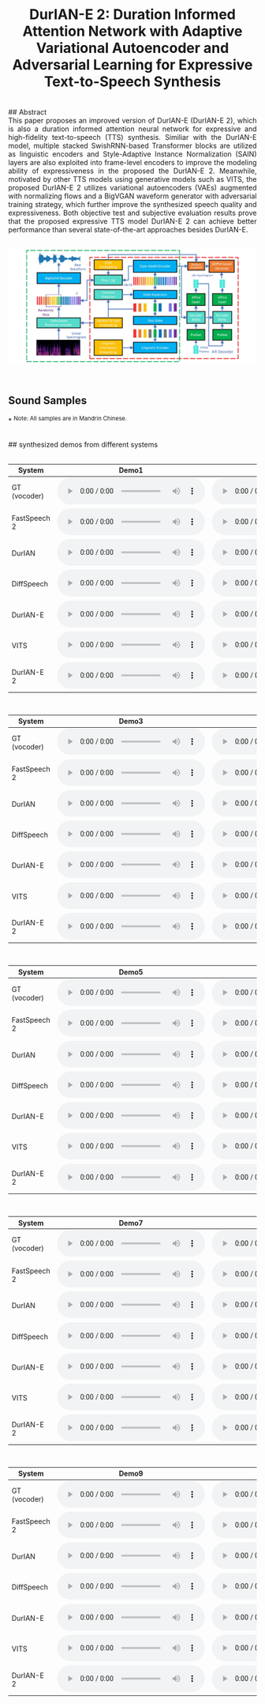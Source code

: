 # <center> DurIAN-E 2: Duration Informed Attention Network with Adaptive Variational Autoencoder and Adversarial Learning for Expressive Text-to-Speech Synthesis</center>
<br>
## Abstract
<div style="text-align: justify"> This paper proposes an improved version of DurIAN-E (DurIAN-E 2), which is also a duration informed attention neural network for expressive and high-fidelity  text-to-speech (TTS) synthesis.  Similiar with the DurIAN-E model,
multiple stacked SwishRNN-based Transformer blocks are utilized as linguistic encoders and Style-Adaptive Instance Normalization (SAIN) layers are also exploited into frame-level encoders to improve the modeling ability of expressiveness in the proposed the DurIAN-E 2.
Meanwhile, motivated by other TTS models using generative models such as VITS,  the proposed DurIAN-E 2 utilizes variational autoencoders (VAEs) augmented with normalizing flows and a BigVGAN waveform generator with adversarial training strategy, which further improve the synthesized speech quality and expressiveness.  Both objective test and subjective evaluation results prove that the proposed expressive TTS model DurIAN-E 2 can achieve better performance than several state-of-the-art approaches besides  DurIAN-E. </div> 

<br>

![arch](images/durianv2.jpg)

<br>

## Sound Samples

\* <sup>Note: All samples are in Mandrin Chinese.</sup>

<br>
## synthesized demos from different systems
<br>
<br>

<table align="center">
  <thead>
    <tr>
      <th>System</th>
      <th>Demo1</th>
      <th>Demo2</th>
    </tr>
  </thead>
  <tbody>
    
   <tr>
      <td>GT (vocoder) </td>
      <td><audio controls="" preload="auto">
            <source src="wavs/gt/test01.wav"></audio></td>
       <td><audio controls="" preload="auto">
            <source src="wavs/gt/test02.wav"></audio></td>
     
   </tr>
   <tr>
   <td>FastSpeech 2 </td>
    <td><audio controls="" preload="auto">
            <source src="wavs/fs/test01.wav"></audio></td>
    <td><audio controls="" preload="auto">
            <source src="wavs/fs/test02.wav"></audio></td>
    
   </tr>
   <tr>
    <td>DurIAN </td>
     <td><audio controls="" preload="auto">
            <source src="wavs/durian/test01.wav"></audio></td>
    <td><audio controls="" preload="auto">
            <source src="wavs/durian/test02.wav"></audio></td>
   </tr>
   <tr>
    <td>DiffSpeech </td>
     <td><audio controls="" preload="auto">
            <source src="wavs/ds/test01.wav"></audio></td>
    <td><audio controls="" preload="auto">
            <source src="wavs/ds/test02.wav"></audio></td>
   </tr>
   <tr>
    <td>DurIAN-E </td>
     <td><audio controls="" preload="auto">
            <source src="wavs/duriane/test01.wav"></audio></td>
    <td><audio controls="" preload="auto">
            <source src="wavs/duriane/test02.wav"></audio></td>
   </tr>
   <tr>
    <td>VITS</td>
     <td><audio controls="" preload="auto">
            <source src="wavs/vits/test01.wav"></audio></td>
    <td><audio controls="" preload="auto">
            <source src="wavs/vits/test02.wav"></audio></td>
   </tr>
    <tr>
    <td>DurIAN-E 2 </td>
     <td><audio controls="" preload="auto">
            <source src="wavs/duriane2/test01.wav"></audio></td>
    <td><audio controls="" preload="auto">
            <source src="wavs/duriane2/test02.wav"></audio></td>
   </tr>

  </tbody>
</table>
<br>
<table align="center">
  <thead>
    <tr>
      <th>System</th>
      <th>Demo3</th>
      <th>Demo4</th>
    </tr>
  </thead>
  <tbody>
    
   <tr>
      <td>GT (vocoder) </td>
      <td><audio controls="" preload="auto">
            <source src="wavs/gt/test03.wav"></audio></td>
       <td><audio controls="" preload="auto">
            <source src="wavs/gt/test04.wav"></audio></td>
     
   </tr>
   <tr>
   <td>FastSpeech 2 </td>
    <td><audio controls="" preload="auto">
            <source src="wavs/fs/test03.wav"></audio></td>
    <td><audio controls="" preload="auto">
            <source src="wavs/fs/test04.wav"></audio></td>
    
   </tr>
   <tr>
    <td>DurIAN </td>
     <td><audio controls="" preload="auto">
            <source src="wavs/durian/test03.wav"></audio></td>
    <td><audio controls="" preload="auto">
            <source src="wavs/durian/test04.wav"></audio></td>
   </tr>
   <tr>
    <td>DiffSpeech </td>
     <td><audio controls="" preload="auto">
            <source src="wavs/ds/test03.wav"></audio></td>
    <td><audio controls="" preload="auto">
            <source src="wavs/ds/test04.wav"></audio></td>
   </tr>
   <tr>
    <td>DurIAN-E </td>
     <td><audio controls="" preload="auto">
            <source src="wavs/duriane/test03.wav"></audio></td>
    <td><audio controls="" preload="auto">
            <source src="wavs/duriane/test04.wav"></audio></td>
   </tr>
   <tr>
    <td>VITS</td>
     <td><audio controls="" preload="auto">
            <source src="wavs/vits/test03.wav"></audio></td>
    <td><audio controls="" preload="auto">
            <source src="wavs/vits/test04.wav"></audio></td>
   </tr>
    <tr>
    <td>DurIAN-E 2 </td>
     <td><audio controls="" preload="auto">
            <source src="wavs/duriane2/test03.wav"></audio></td>
    <td><audio controls="" preload="auto">
            <source src="wavs/duriane2/test04.wav"></audio></td>
   </tr>
  </tbody>
</table>

<br>

<table align="center">
  <thead>
    <tr>
      <th>System</th>
      <th>Demo5</th>
      <th>Demo6</th>
    </tr>
  </thead>
  <tbody>
    
   <tr>
      <td>GT (vocoder) </td>
      <td><audio controls="" preload="auto">
            <source src="wavs/gt/test05.wav"></audio></td>
       <td><audio controls="" preload="auto">
            <source src="wavs/gt/test06.wav"></audio></td>
     
   </tr>
   <tr>
   <td>FastSpeech 2 </td>
    <td><audio controls="" preload="auto">
            <source src="wavs/fs/test05.wav"></audio></td>
    <td><audio controls="" preload="auto">
            <source src="wavs/fs/test06.wav"></audio></td>
    
   </tr>
   <tr>
    <td>DurIAN </td>
     <td><audio controls="" preload="auto">
            <source src="wavs/durian/test05.wav"></audio></td>
    <td><audio controls="" preload="auto">
            <source src="wavs/durian/test06.wav"></audio></td>
   </tr>
   <tr>
    <td>DiffSpeech </td>
     <td><audio controls="" preload="auto">
            <source src="wavs/ds/test05.wav"></audio></td>
    <td><audio controls="" preload="auto">
            <source src="wavs/ds/test06.wav"></audio></td>
   </tr>
   <tr>
    <td>DurIAN-E  </td>
     <td><audio controls="" preload="auto">
            <source src="wavs/duriane/test05.wav"></audio></td>
    <td><audio controls="" preload="auto">
            <source src="wavs/duriane/test06.wav"></audio></td>
   </tr>
   <tr>
    <td>VITS</td>
     <td><audio controls="" preload="auto">
            <source src="wavs/vits/test05.wav"></audio></td>
    <td><audio controls="" preload="auto">
            <source src="wavs/vits/test06.wav"></audio></td>
   </tr>
    <tr>
    <td>DurIAN-E 2 </td>
     <td><audio controls="" preload="auto">
            <source src="wavs/duriane2/test05.wav"></audio></td>
    <td><audio controls="" preload="auto">
            <source src="wavs/duriane2/test06.wav"></audio></td>
   </tr>
  </tbody>
</table>

<br>
<table align="center">
  <thead>
    <tr>
      <th>System</th>
      <th>Demo7</th>
      <th>Demo8</th>
    </tr>
  </thead>
  <tbody>
    
   <tr>
      <td>GT (vocoder) </td>
      <td><audio controls="" preload="auto">
            <source src="wavs/gt/test07.wav"></audio></td>
       <td><audio controls="" preload="auto">
            <source src="wavs/gt/test08.wav"></audio></td>
     
   </tr>
   <tr>
   <td>FastSpeech 2 </td>
    <td><audio controls="" preload="auto">
            <source src="wavs/fs/test07.wav"></audio></td>
    <td><audio controls="" preload="auto">
            <source src="wavs/fs/test08.wav"></audio></td>
    
   </tr>
   <tr>
    <td>DurIAN </td>
     <td><audio controls="" preload="auto">
            <source src="wavs/durian/test07.wav"></audio></td>
    <td><audio controls="" preload="auto">
            <source src="wavs/durian/test08.wav"></audio></td>
   </tr>
   <tr>
    <td>DiffSpeech </td>
     <td><audio controls="" preload="auto">
            <source src="wavs/ds/test07.wav"></audio></td>
    <td><audio controls="" preload="auto">
            <source src="wavs/ds/test08.wav"></audio></td>
   </tr>
   <tr>
    <td>DurIAN-E </td>
     <td><audio controls="" preload="auto">
            <source src="wavs/duriane/test07.wav"></audio></td>
    <td><audio controls="" preload="auto">
            <source src="wavs/duriane/test08.wav"></audio></td>
   </tr>
   <tr>
    <td>VITS</td>
     <td><audio controls="" preload="auto">
            <source src="wavs/vits/test07.wav"></audio></td>
    <td><audio controls="" preload="auto">
            <source src="wavs/vits/test08.wav"></audio></td>
   </tr>
    <tr>
    <td>DurIAN-E 2 </td>
     <td><audio controls="" preload="auto">
            <source src="wavs/duriane2/test07.wav"></audio></td>
    <td><audio controls="" preload="auto">
            <source src="wavs/duriane2/test08.wav"></audio></td>
   </tr>
  </tbody>
</table>

<br>
<table align="center">
  <thead>
    <tr>
      <th>System</th>
      <th>Demo9</th>
      <th>Demo10</th>
    </tr>
  </thead>
  <tbody>
    
   <tr>
      <td>GT (vocoder) </td>
      <td><audio controls="" preload="auto">
            <source src="wavs/gt/test09.wav"></audio></td>
       <td><audio controls="" preload="auto">
            <source src="wavs/gt/test10.wav"></audio></td>
     
   </tr>
   <tr>
   <td>FastSpeech 2 </td>
    <td><audio controls="" preload="auto">
            <source src="wavs/fs/test09.wav"></audio></td>
    <td><audio controls="" preload="auto">
            <source src="wavs/fs/test10.wav"></audio></td>
    
   </tr>
   <tr>
    <td>DurIAN </td>
     <td><audio controls="" preload="auto">
            <source src="wavs/durian/test09.wav"></audio></td>
    <td><audio controls="" preload="auto">
            <source src="wavs/durian/test10.wav"></audio></td>
   </tr>
   <tr>
    <td>DiffSpeech </td>
     <td><audio controls="" preload="auto">
            <source src="wavs/ds/test09.wav"></audio></td>
    <td><audio controls="" preload="auto">
            <source src="wavs/ds/test10.wav"></audio></td>
   </tr>
   <tr>
    <td>DurIAN-E </td>
     <td><audio controls="" preload="auto">
            <source src="wavs/duriane/test09.wav"></audio></td>
    <td><audio controls="" preload="auto">
            <source src="wavs/duriane/test10.wav"></audio></td>
   </tr>

   <tr>
    <td>VITS</td>
     <td><audio controls="" preload="auto">
            <source src="wavs/vits/test09.wav"></audio></td>
    <td><audio controls="" preload="auto">
            <source src="wavs/vits/test10.wav"></audio></td>
   </tr>
    <tr>
    <td>DurIAN-E 2 </td>
     <td><audio controls="" preload="auto">
            <source src="wavs/duriane2/test09.wav"></audio></td>
    <td><audio controls="" preload="auto">
            <source src="wavs/duriane2/test10.wav"></audio></td>
   </tr>
  </tbody>
</table>
